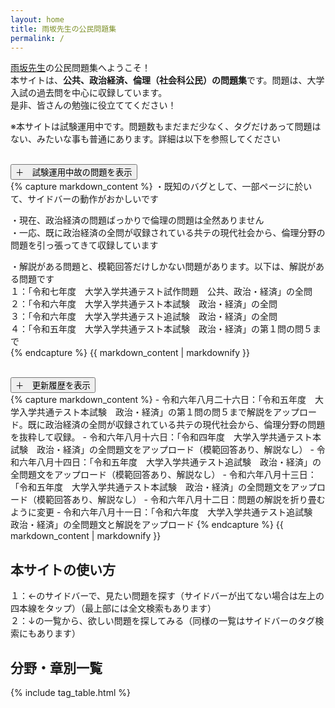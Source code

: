 ```yaml
---
layout: home
title: 雨坂先生の公民問題集
permalink: /
---
```


[雨坂先生](https://x.com/teacheramesaka)の公民問題集へようこそ！  
本サイトは、**公共、政治経済、倫理（社会科公民）の問題集**です。問題は、大学入試の過去問を中心に収録しています。  
是非、皆さんの勉強に役立ててください！  
  
※本サイトは試験運用中です。問題数もまだまだ少なく、タグだけあって問題はない、みたいな事も普通にあります。詳細は以下を参照してください  
  
<br>
  
<div class="collapsible">
  <button class="collapsible-button">＋　試験運用中故の問題を表示</button>
  <div class="collapsible-content">
    {% capture markdown_content %}
・既知のバグとして、一部ページに於いて、サイドバーの動作がおかしいです  
  
・現在、政治経済の問題ばっかりで倫理の問題は全然ありません  
・一応、既に政治経済の全問が収録されている共テの現代社会から、倫理分野の問題を引っ張ってきて収録しています  
  
・解説がある問題と、模範回答だけしかない問題があります。以下は、解説がある問題です  
１：「令和七年度　大学入学共通テスト試作問題　公共、政治・経済」の全問  
２：「令和六年度　大学入学共通テスト本試験　政治・経済」の全問  
３：「令和六年度　大学入学共通テスト追試験　政治・経済」の全問  
４：「令和五年度　大学入学共通テスト本試験　政治・経済」の第１問の問５まで  
    {% endcapture %}
    {{ markdown_content | markdownify }}
  </div>
</div>
  
<br>
  
<div class="collapsible">
  <button class="collapsible-button">＋　更新履歴を表示</button>
  <div class="collapsible-content">
    {% capture markdown_content %}
- 令和六年八月二十六日：「令和五年度　大学入学共通テスト本試験　政治・経済」の第１問の問５まで解説をアップロード。既に政治経済の全問が収録されている共テの現代社会から、倫理分野の問題を抜粋して収録。  
- 令和六年八月十六日：「令和四年度　大学入学共通テスト本試験　政治・経済」の全問題文をアップロード（模範回答あり、解説なし）  
- 令和六年八月十四日：「令和五年度　大学入学共通テスト追試験　政治・経済」の全問題文をアップロード（模範回答あり、解説なし）  
- 令和六年八月十三日：「令和五年度　大学入学共通テスト本試験　政治・経済」の全問題文をアップロード（模範回答あり、解説なし）  
- 令和六年八月十二日：問題の解説を折り畳むように変更  
- 令和六年八月十一日：「令和六年度　大学入学共通テスト追試験　政治・経済」の全問題文と解説をアップロード  
    {% endcapture %}
    {{ markdown_content | markdownify }}
  </div>
</div>
  
## 本サイトの使い方  
  
１：←のサイドバーで、見たい問題を探す（サイドバーが出てない場合は左上の四本線をタップ）（最上部には全文検索もあります）  
２：↓の一覧から、欲しい問題を探してみる（同様の一覧はサイドバーのタグ検索にもあります）  
  
## 分野・章別一覧
{% include tag_table.html %}

<!-- https://teacheramesaka.github.io/hsworkbookcivics/all-posts/ -->